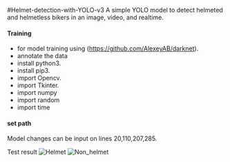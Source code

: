#Helmet-detection-with-YOLO-v3
A simple YOLO model to detect helmeted and helmetless bikers in an image, video, and realtime.

#### Training 
- for model training using (https://github.com/AlexeyAB/darknet).
- annotate the data
- install python3.  
- install pip3.  
- import Opencv.
- import Tkinter.
- import numpy
- import random
- import time

#### set path 
Model changes can be input on lines 20,110,207,285.

Test result 
![Helmet](https://github.com/mirfaktito/Deteksi-Helmet-with-YOLO/assets/124514136/04e4e66b-7270-4a8e-9f79-a70fc818f7c7)
![Non_helmet](https://github.com/mirfaktito/Deteksi-Helmet-with-YOLO/assets/124514136/53d2fc26-1dcd-41a0-9277-a523eee46a60)



